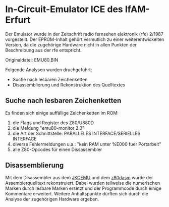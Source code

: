 # In-Circuit-Emulator ICE des IfAM-Erfurt

Der Emulator wurde in der Zeitschrift radio fernsehen elektronik (rfe) 2/1987 vorgestellt.
Der EPROM-Inhalt gehört vermutlich zu einer weiterentwickelten Version, da die zugehörige Hardware nicht in allen Punkten der Beschreibung aus der rfe entspricht.

Originaldatei: EMU80.BIN

Folgende Analysen wurden druchgeführt:
- Suche nach lesbaren Zeichenketten
- Disassemblierung und Rekonstruktion des Quelltextes


## Suche nach lesbaren Zeichenketten
Es finden sich einige auffällige Zeichenketten im ROM:

1. die Flags und Register des Z80/U880D  
2. die Meldung "emu80-monitor 2.0"  
3. die Art der Schnittstelle: PARALLELES INTERFACE/SERIELLES INTERFACE  
4. diverse Fehlermeldungen u.a.: "kein RAM unter %E000 fuer Portarbeit"  
5. alle Z80-Opcodes für einen Dissassembler  

## Disassemblierung
Mit dem Disassembler aus dem [JKCEMU](http://www.jens-mueller.org/jkcemu/) und dem [z80dasm](http://www.tablix.org/~avian/blog/articles/z80dasm/) wurde der Assemblerquelltext rekonstruiert.
Dabei wurden teilweise die numerischen Marken durch lesbare Marken ersetzt und der Programmcode durch einige Kommentare erweitert.
Weitere Anhaltspunkte dürften sich durch die Analyse der zugehörigen Hardware ergeben.
